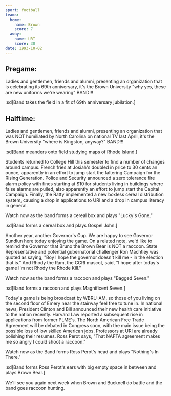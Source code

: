 ```yaml
---
sport: football
teams:
  home:
    name: Brown
    score: 7
  away:
    name: URI
    score: 30
date: 1993-10-02
---
```


## Pregame:

Ladies and gentlemen, friends and alumni, presenting an organization that is celebrating its 69th anniversary, it's the Brown University "why yes, these are new uniforms we're wearing" BAND!!!

:sd[Band takes the field in a fit of 69th anniversary jubilation.]

## Halftime:

Ladies and gentlemen, friends and alumni, presenting an organization that was NOT humiliated by North Carolina on national TV last April, it's the Brown University "where is Kingston, anyway?" BAND!!!

:sd[Band meanders onto field studying maps of Rhode Island.]

Students returned to College Hill this semester to find a number of changes around campus. French fries at Josiah's doubled in price to 30 cents an ounce, apparently in an effort to jump start the faltering Campaign for the Rising Generation. Police and Security announced a zero tolerance fire alarm policy with fines starting at $10 for students living in buildings where false alarms are pulled, also apparently an effort to jump start the Capital Campaign. Finally, the Ratty implemented a new boxless cereal distribution system, causing a drop in applications to URI and a drop in campus literacy in general.

Watch now as the band forms a cereal box and plays "Lucky's Gone."

:sd[Band forms a cereal box and plays Gospel John.]

Another year, another Governor's Cup. We are happy to see Governor Sundlun here today enjoying the game. On a related note, we'd like to remind the Governor that Bruno the Brown Bear is NOT a raccoon. State Representative and potential gubernatorial challenger Ron Machtley was quoted as saying, "Boy I hope the governor doesn't kill me - in the election that is." And Rhody the Ram, the CCRI mascot, said, "I hope after today's game I'm not Rhody the Rhode Kill."

Watch now as the band forms a raccoon and plays "Bagged Seven."

:sd[Band forms a raccoon and plays Magnificent Seven.]

Today's game is being broadcast by WBRU-AM, so those of you living on the second floor of Emery near the stairway feel free to tune in. In national news, President Clinton and Bill announced their new health care initiative to the nation recently. Harvard Law reported a subsequent rise in applications from former PLME's. The North American Free Trade Agreement will be debated in Congress soon, with the main issue being the possible loss of low skilled American jobs. Professors at URI are already polishing their resumes. Ross Perot says, "That NAFTA agreement makes me so angry I could shoot a raccoon."

Watch now as the Band forms Ross Perot's head and plays "Nothing's In There."

:sd[Band forms Ross Perot's ears with big empty space in between and plays Brown Bear.]

We'll see you again next week when Brown and Bucknell do battle and the band goes raccoon hunting.
